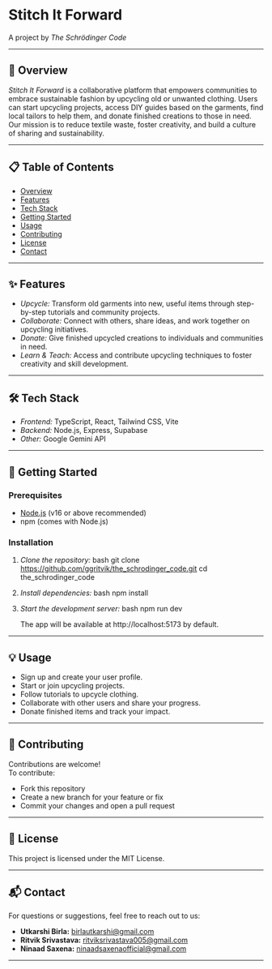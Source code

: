 # Stitch It Forward

A project by *The Schrödinger Code*

---

## 🌱 Overview

*Stitch It Forward* is a collaborative platform that empowers communities to embrace sustainable fashion by upcycling old or unwanted clothing. Users can start upcycling projects, access DIY guides based on the garments, find local tailors to help them, and donate finished creations to those in need. Our mission is to reduce textile waste, foster creativity, and build a culture of sharing and sustainability.

---

## 📋 Table of Contents

- [Overview](#overview)
- [Features](#features)
- [Tech Stack](#tech-stack)
- [Getting Started](#getting-started)
- [Usage](#usage)
- [Contributing](#contributing)
- [License](#license)
- [Contact](#contact)

---

## ✨ Features

- *Upcycle:* Transform old garments into new, useful items through step-by-step tutorials and community projects.
- *Collaborate:* Connect with others, share ideas, and work together on upcycling initiatives.
- *Donate:* Give finished upcycled creations to individuals and communities in need.
- *Learn & Teach:* Access and contribute upcycling techniques to foster creativity and skill development.

---

## 🛠️ Tech Stack

- *Frontend:* TypeScript, React, Tailwind CSS, Vite
- *Backend:* Node.js, Express, Supabase
- *Other:* Google Gemini API

---

## 🚀 Getting Started

### Prerequisites

- [Node.js](https://nodejs.org/) (v16 or above recommended)
- npm (comes with Node.js)

### Installation

1. *Clone the repository:*
    bash
    git clone https://github.com/ggritvik/the_schrodinger_code.git
    cd the_schrodinger_code
    

2. *Install dependencies:*
    bash
    npm install
    

3. *Start the development server:*
    bash
    npm run dev
    
    The app will be available at http://localhost:5173 by default.

---

## 💡 Usage

- Sign up and create your user profile.
- Start or join upcycling projects.
- Follow tutorials to upcycle clothing.
- Collaborate with other users and share your progress.
- Donate finished items and track your impact.

---

## 🤝 Contributing

Contributions are welcome!  
To contribute:
- Fork this repository
- Create a new branch for your feature or fix
- Commit your changes and open a pull request

---

## 📄 License

This project is licensed under the MIT License.

---

## 📬 Contact

For questions or suggestions, feel free to reach out to us:

- **Utkarshi Birla:** birlautkarshi@gmail.com  
- **Ritvik Srivastava:** ritviksrivastava005@gmail.com  
- **Ninaad Saxena:** ninaadsaxenaofficial@gmail.com

---
